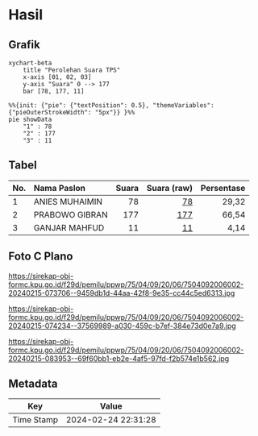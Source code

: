 # Hasil

## Grafik

```mermaid
xychart-beta
    title "Perolehan Suara TPS"
    x-axis [01, 02, 03]
    y-axis "Suara" 0 --> 177
    bar [78, 177, 11]
```

```mermaid
%%{init: {"pie": {"textPosition": 0.5}, "themeVariables": {"pieOuterStrokeWidth": "5px"}} }%%
pie showData
    "1" : 78
    "2" : 177
    "3" : 11
```

## Tabel

| No. | Nama Paslon    | Suara | Suara (raw) | Persentase |
|:--- |:-------------- | -----:| -----------:| ----------:|
| 1   | ANIES MUHAIMIN | 78    | [78][p-1]   | 29,32      |
| 2   | PRABOWO GIBRAN | 177   | [177][p-2]  | 66,54      |
| 3   | GANJAR MAHFUD  | 11    | [11][p-3]   | 4,14       |


[p-1]: https://github.com/gigit-pemilu/pemilu-2024-75-gorontalo/blob/main/pilpres/hitung-suara/sub/75-gorontalo/sub/04-pohuwato/sub/09-buntulia/sub/2006-taluduyunu-utara/sub/002-tps/sub/paslon-1.txt
[p-2]: https://github.com/gigit-pemilu/pemilu-2024-75-gorontalo/blob/main/pilpres/hitung-suara/sub/75-gorontalo/sub/04-pohuwato/sub/09-buntulia/sub/2006-taluduyunu-utara/sub/002-tps/sub/paslon-2.txt
[p-3]: https://github.com/gigit-pemilu/pemilu-2024-75-gorontalo/blob/main/pilpres/hitung-suara/sub/75-gorontalo/sub/04-pohuwato/sub/09-buntulia/sub/2006-taluduyunu-utara/sub/002-tps/sub/paslon-3.txt

## Foto C Plano

https://sirekap-obj-formc.kpu.go.id/f29d/pemilu/ppwp/75/04/09/20/06/7504092006002-20240215-073706--9459db1d-44aa-42f8-9e35-cc44c5ed6313.jpg

https://sirekap-obj-formc.kpu.go.id/f29d/pemilu/ppwp/75/04/09/20/06/7504092006002-20240215-074234--37569989-a030-459c-b7ef-384e73d0e7a9.jpg

https://sirekap-obj-formc.kpu.go.id/f29d/pemilu/ppwp/75/04/09/20/06/7504092006002-20240215-083953--69f60bb1-eb2e-4af5-97fd-f2b574e1b562.jpg


## Metadata

| Key        | Value               |
| ---------- | ------------------- |
| Time Stamp | 2024-02-24 22:31:28 |



